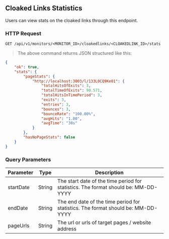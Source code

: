 ## Cloaked Links Statistics

Users can view stats on the cloaked links through this endpoint.

### HTTP Request

`GET /api/v1/monitors/<MONITOR_ID>/cloakedlinks/<CLOAKEDLINK_ID>/stats`

> The above command returns JSON structured like this:

```json
{
    "ok": true,
    "stats": {
        "pageStats": {
            "http://localhost:3003/l/133L0CQ9Ke01": {
                "totalHitsOfExits": 3,
                "totalTimeOfExits": 90.571,
                "totalHitsInTimePeriod": 3,
                "exits": 3,
                "entries": 3,
                "bounces": 3,
                "bounceRate": "100.00%",
                "avgHits": "1.00",
                "avgTime": "30s"
            }
        },
        "hasNoPageStats": false
    }
}
```

### Query Parameters

Parameter | Type | Description
--------- | ------- | -----------
startDate | String | The start date of the time period for statistics. The format should be: MM-DD-YYYY
endDate | String | The end date of the time period for statistics. The format should be: MM-DD-YYYY
pageUrls | String | The url or urls of target pages / website address
